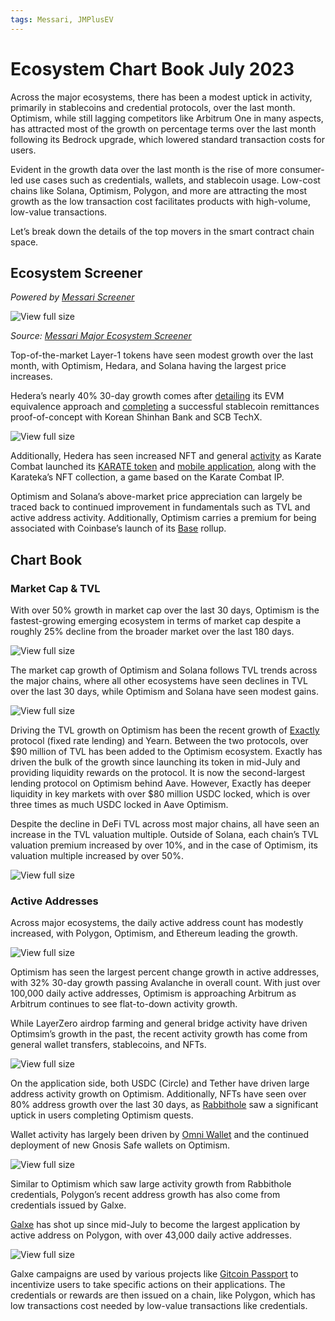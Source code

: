 ```yaml
---
tags: Messari, JMPlusEV
---
```

# Ecosystem Chart Book July 2023

Across the major ecosystems, there has been a modest uptick in activity, primarily in stablecoins and credential protocols, over the last month. Optimism, while still lagging competitors like Arbitrum One in many aspects, has attracted most of the growth on percentage terms over the last month following its Bedrock upgrade, which lowered standard transaction costs for users.

Evident in the growth data over the last month is the rise of more consumer-led use cases such as credentials, wallets, and stablecoin usage. Low-cost chains like Solana, Optimism, Polygon, and more are attracting the most growth as the low transaction cost facilitates products with high-volume, low-value transactions.

Let’s break down the details of the top movers in the smart contract chain space.

## Ecosystem Screener

_Powered by [Messari Screener](/screener)_

![](https://cdn.sanity.io/images/2bt0j8lu/production/3f638f735a24069626a80ffa37606bf33996315f-2464x1508.png?w=714&fit=max&auto=format&dpr=3 "View full size")

_Source: [Messari Major Ecosystem Screener](/screener/screen/ecosystem-tokens-seaa)_

Top-of-the-market Layer-1 tokens have seen modest growth over the last month, with Optimism, Hedara, and Solana having the largest price increases.

Hedera’s nearly 40% 30-day growth comes after [detailing](/intel/event/52cf5132-d8ba-4332-8a1e-60f70da6182f) its EVM equivalence approach and [completing](https://hedera.com/blog/shinhan-bank-scb-techx-successfully-pilot-stablecoin-remittances-on-the-hedera-network) a successful stablecoin remittances proof-of-concept with Korean Shinhan Bank and SCB TechX.

![](https://cdn.sanity.io/images/2bt0j8lu/production/64748b6a2d0f371c56f45a3cea221b5fa3022f30-2132x1250.png?w=714&fit=max&auto=format&dpr=3 "View full size")

Additionally, Hedera has seen increased NFT and general [activity](/report/state-of-hedera-q2-2023#Network-Overview) as Karate Combat launched its [KARATE token](https://decrypt.co/137185/karate-combat-18-million-fundraise-investors-crypto-martial-arts-game) and [mobile application](https://twitter.com/hbar_foundation/status/1658819401150500865?s=46&t=WbMMapZA3CiX_gAIR-8vuQ), along with the Karateka’s NFT collection, a game based on the Karate Combat IP.

Optimism and Solana’s above-market price appreciation can largely be traced back to continued improvement in fundamentals such as TVL and active address activity. Additionally, Optimism carries a premium for being associated with Coinbase’s launch of its [Base](https://base.org/) rollup.

## Chart Book

### Market Cap & TVL

With over 50% growth in market cap over the last 30 days, Optimism is the fastest-growing emerging ecosystem in terms of market cap despite a roughly 25% decline from the broader market over the last 180 days.

![](https://cdn.sanity.io/images/2bt0j8lu/production/dd8d243e74c7a8c6fd994d1d6d2022055bb7d9c9-1600x900.png?w=714&fit=max&auto=format&dpr=3 "View full size")

The market cap growth of Optimism and Solana follows TVL trends across the major chains, where all other ecosystems have seen declines in TVL over the last 30 days, while Optimism and Solana have seen modest gains.

![](https://cdn.sanity.io/images/2bt0j8lu/production/e87ea7052cecc884526984ac007eb91128afc88d-1600x900.png?w=714&fit=max&auto=format&dpr=3 "View full size")

Driving the TVL growth on Optimism has been the recent growth of [Exactly](https://app.exact.ly/) protocol (fixed rate lending) and Yearn. Between the two protocols, over $90 million of TVL has been added to the Optimism ecosystem. Exactly has driven the bulk of the growth since launching its token in mid-July and providing liquidity rewards on the protocol. It is now the second-largest lending protocol on Optimism behind Aave. However, Exactly has deeper liquidity in key markets with over $80 million USDC locked, which is over three times as much USDC locked in Aave Optimism.

Despite the decline in DeFi TVL across most major chains, all have seen an increase in the TVL valuation multiple. Outside of Solana, each chain’s TVL valuation premium increased by over 10%, and in the case of Optimism, its valuation multiple increased by over 50%.

![](https://cdn.sanity.io/images/2bt0j8lu/production/c56ed8fc73907f41b02cbca2a55f5ed6904f70c4-1600x900.png?w=714&fit=max&auto=format&dpr=3 "View full size")

### Active Addresses

Across major ecosystems, the daily active address count has modestly increased, with Polygon, Optimism, and Ethereum leading the growth.

![](https://cdn.sanity.io/images/2bt0j8lu/production/02aa0fb2a391cc7a0c433345ce7644f31827dcef-1600x900.png?w=714&fit=max&auto=format&dpr=3 "View full size")

Optimism has seen the largest percent change growth in active addresses, with 32% 30-day growth passing Avalanche in overall count. With just over 100,000 daily active addresses, Optimism is approaching Arbitrum as Arbitrum continues to see flat-to-down activity growth.

While LayerZero airdrop farming and general bridge activity have driven Optimsim’s growth in the past, the recent activity growth has come from general wallet transfers, stablecoins, and NFTs.

![](https://cdn.sanity.io/images/2bt0j8lu/production/9742b68181d75beabf8a71aa7836267cf3654186-1600x900.png?w=714&fit=max&auto=format&dpr=3 "View full size")

On the application side, both USDC (Circle) and Tether have driven large address activity growth on Optimism. Additionally, NFTs have seen over 80% address growth over the last 30 days, as [Rabbithole](https://rabbithole.gg/quests) saw a significant uptick in users completing Optimism quests.

Wallet activity has largely been driven by [Omni Wallet](https://twitter.com/omnidotapp?lang=en) and the continued deployment of new Gnosis Safe wallets on Optimism.

![](https://cdn.sanity.io/images/2bt0j8lu/production/524bf559ed19920243027919c007f5b5d367863b-1600x900.png?w=714&fit=max&auto=format&dpr=3 "View full size")

Similar to Optimism which saw large activity growth from Rabbithole credentials, Polygon’s recent address growth has also come from credentials issued by Galxe.

[Galxe](https://galxe.com/) has shot up since mid-July to become the largest application by active address on Polygon, with over 43,000 daily active addresses.

![](https://cdn.sanity.io/images/2bt0j8lu/production/10ae7bbf6d790ffa79df47fdebe639588774ca6c-1600x900.png?w=714&fit=max&auto=format&dpr=3 "View full size")

Galxe campaigns are used by various projects like [Gitcoin Passport](https://twitter.com/gitcoinpassport/status/1685946841567801344) to incentivize users to take specific actions on their applications. The credentials or rewards are then issued on a chain, like Polygon, which has low transactions cost needed by low-value transactions like credentials.

  